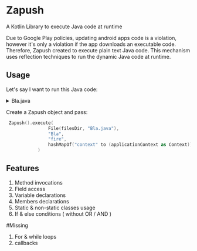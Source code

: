 
# Zapush
A Kotlin Library to execute Java code at runtime

Due to Google Play policies, updating android apps code is a violation, however it's only a violation if the app downloads an executable code.
Therefore, Zapush created to execute plain text Java code. This mechanism uses reflection techniques to run the dynamic Java code at runtime.

## Usage
Let's say I want to run this Java code:

<details><summary>Bla.java</summary>
<p>

```java
package com.example.zapush;  
  
import android.content.Context;  
import android.widget.Toast;  
  
import java.io.File;  
import java.io.FileWriter;  
import java.io.IOException;  
import java.util.Scanner;  
  
public class Bla {  
    String mText = "getting coins prices";  
  
 public void fire(Context context) throws IOException {  
  String text = new String(mText);
  if(context.isRestricted()){
    Toast.makeText(context, "inside", Toast.LENGTH_LONG).show();
  } else {
    Toast.makeText(context, "in else", Toast.LENGTH_LONG).show();
  }

  File fileCheck = new File(context.getFilesDir(),"test file");  
  fileCheck.createNewFile();  
  FileWriter fileWriter = new FileWriter(fileCheck);  
  fileWriter.write("from file");  
  
  Scanner myReader = new Scanner(fileCheck);  
  
  Toast.makeText(context, myReader.nextLine(), Toast.LENGTH_LONG).show();  
  }  
}
```
 </p>
</details>

 Create a Zapush object and pass:
```kotlin
 Zapush().execute(
                File(filesDir, "Bla.java"),                               /* a file contains the java code */
                "Bla",                                                    /* the class name */
                "fire",                                                   /* the method name to run */
                hashMapOf("context" to (applicationContext as Context))   /* set of global parameters that can be used in the executed code */
            )
```


## Features

1. Method invocations
2. Field access
3. Variable declarations
4. Members declarations
5. Static & non-static classes usage
6. If & else conditions ( without OR / AND )

#Missing

1. For & while loops
2. callbacks





